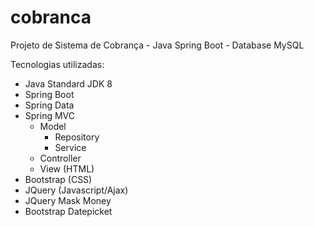 # cobranca

Projeto de Sistema de Cobrança - Java Spring Boot - Database MySQL

Tecnologias utilizadas:

- Java Standard JDK 8
- Spring Boot
- Spring Data
- Spring MVC
   - Model
       - Repository
       - Service
   - Controller
   - View (HTML)
- Bootstrap (CSS)
- JQuery (Javascript/Ajax)
- JQuery Mask Money
- Bootstrap Datepicket
